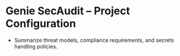 # Genie SecAudit – Project Configuration
- Summarize threat models, compliance requirements, and secrets handling policies.
